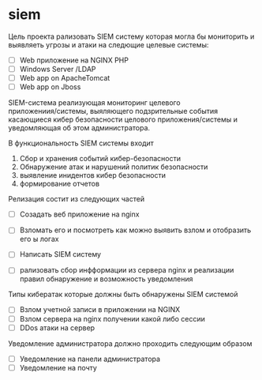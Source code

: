 # siem

Цель проекта рализовать SIEM систему которая могла бы мониторить и выявляеть угрозы и атаки на следющие целевые системы:
  - [ ] Web приложение на NGINX PHP
  - [ ] Windows Server /LDAP
  - [ ] Web app on ApacheTomcat 
  - [ ] Web app on Jboss

SIEM-система реализующая мониторинг целевого приложениия/cистемы, выяляющего подзрительные события касающиеся кибер безопасности целового приложения/системы и уведомляющая об этом администратора.

В функциональность SIEM системы входит
1. Сбор и хранения событий кибер-безопасности
2. Обнаружение атак и нарушений политик безопасности
3. выявление инидентов кибер безопасности
4. формирование отчетов


Релизация состит из следующих частей 
- [ ] Созадать веб приложение на nginx 
- [ ] Взломать его и посмотреть как можно выявить взлом и отобразить его ы логах
- [ ] Написать SIEM систему 
- [ ] рализовать сбор инфформации из сервера nginx и реализации правил обнаружение и возможность уведомления


Типы кибератак которые должны быть обнаружены SIEM системой
 - [ ] Взлом учетной записи в приложении  на NGINX
 - [ ] Взлом сервера на nginx получении какой либо сессии
 - [ ] DDos атаки на сервер
 
 Уведомление администратора должно проходить следующим образом
 - [ ] Уведомление на панели администратора
 - [ ] Уведомление на почту
